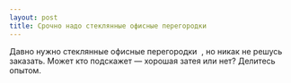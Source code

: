 ```yaml
---
layout: post 
title: Срочно надо стеклянные офисные перегородки ‌  
--- 
```

Давно нужно стеклянные офисные перегородки ‌ , но никак не решусь заказать. Может кто подскажет — хорошая затея или нет? Делитесь опытом.